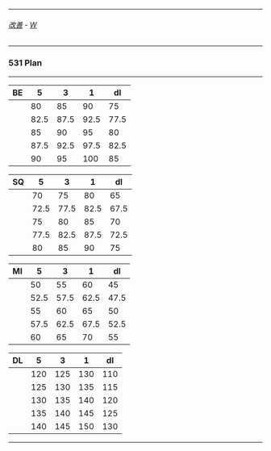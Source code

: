 
---

###### [改善](https://github.com/ttltrk/0C/blob/master/README.MD) - [W](https://github.com/ttltrk/ELSE/blob/master/PWR/PWR.MD)

---

### 531 Plan

---

|   BE|    5|    3|    1|   dl| 
|-----|-----|-----|-----|-----| 
|     |   80|   85|   90|   75| 
|     | 82.5| 87.5| 92.5| 77.5| 
|     |   85|   90|   95|   80| 
|     | 87.5| 92.5| 97.5| 82.5| 
|     |   90|   95|  100|   85| 

|   SQ|    5|    3|    1|   dl| 
|-----|-----|-----|-----|-----| 
|     |   70|   75|   80|   65| 
|     | 72.5| 77.5| 82.5| 67.5| 
|     |   75|   80|   85|   70| 
|     | 77.5| 82.5| 87.5| 72.5| 
|     |   80|   85|   90|   75| 

|   MI|    5|    3|    1|   dl| 
|-----|-----|-----|-----|-----| 
|     |   50|   55|   60|   45| 
|     | 52.5| 57.5| 62.5| 47.5| 
|     |   55|   60|   65|   50| 
|     | 57.5| 62.5| 67.5| 52.5| 
|     |   60|   65|   70|   55| 

|   DL|    5|    3|    1|   dl| 
|-----|-----|-----|-----|-----| 
|     |  120|  125|  130|  110| 
|     |  125|  130|  135|  115| 
|     |  130|  135|  140|  120| 
|     |  135|  140|  145|  125| 
|     |  140|  145|  150|  130|  


---
